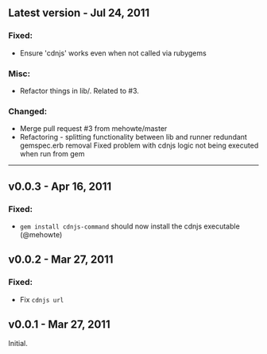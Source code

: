 Latest version - Jul 24, 2011
-----------------------------

### Fixed:
  * Ensure 'cdnjs' works even when not called via rubygems

### Misc:
  * Refactor things in lib/. Related to #3.

### Changed:
  * Merge pull request #3 from mehowte/master
  * Refactoring - splitting functionality between lib and runner redundant gemspec.erb removal Fixed problem with cdnjs logic not being executed when run from gem

--------------------------------------------------------------------------------

v0.0.3 - Apr 16, 2011
---------------------

### Fixed:
  * `gem install cdnjs-command` should now install the cdnjs executable
    (@mehowte)

v0.0.2 - Mar 27, 2011
---------------------

### Fixed:
  * Fix `cdnjs url`

v0.0.1 - Mar 27, 2011
---------------------

Initial.
